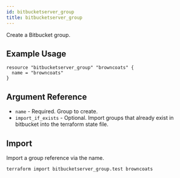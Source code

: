 ```yaml
---
id: bitbucketserver_group
title: bitbucketserver_group
---
```


Create a Bitbucket group.

## Example Usage

```hcl
resource "bitbucketserver_group" "browncoats" {
  name = "browncoats"
}
```

## Argument Reference

* `name` - Required. Group to create.
* `import_if_exists` - Optional. Import groups that already exist in bitbucket into the terraform state file.

## Import

Import a group reference via the name.

```
terraform import bitbucketserver_group.test browncoats
```
